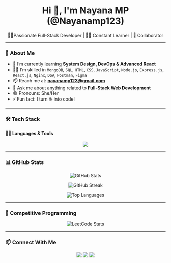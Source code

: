 <h1 align="center">Hi 👋, I'm Nayana MP (@Nayanamp123)</h1>
<p align="center"> 👩‍💻Passionate Full-Stack Developer | 👩‍💻 Constant Learner | 🤝 Collaborator</p>

---

### 👀 About Me

- 🌱 I’m currently learning **System Design, DevOps & Advanced React**
- 👩‍💻 I’m skilled in `MongoDB`, `SQL`, `HTML`, `CSS`, `JavaScript`, `Node.js`, `Express.js`, `React.js`, `Nginx`, `DSA`, `Postman`, `Figma`
- 📫 Reach me at: **nayanamp123@gmail.com**
- 💬 Ask me about anything related to **Full-Stack Web Development**
- 😄 Pronouns: She/Her
- ⚡ Fun fact: I turn ☕ into code!

---

### 🛠️ Tech Stack

#### 👩‍💻 Languages & Tools

<p align="center">
  <img src="https://skillicons.dev/icons?i=html,css,js,nodejs,express,react,mongodb,sql,nginx,figma,postman" />
</p>

---

### 📊 GitHub Stats

<p align="center">
  <img src="https://github-readme-stats.vercel.app/api?username=Nayanamp123&show_icons=true&theme=radical" alt="GitHub Stats" />
</p>

<p align="center">
  <img src="https://github-readme-streak-stats.herokuapp.com?user=Nayanamp123&theme=radical" alt="GitHub Streak" />
</p>

<p align="center">
  <img src="https://github-readme-stats.vercel.app/api/top-langs/?username=Nayanamp123&layout=compact&theme=radical" alt="Top Languages" />
</p>

---

### 🚀 Competitive Programming

<p align="center">
  <img src="https://leetcard.jacoblin.cool/Nayanamp123?theme=dark&font=Karma&ext=heatmap" alt="LeetCode Stats" />
</p>

---

### 📫 Connect With Me

<p align="center">
  <a href="mailto:nayanamp137@gmail.com"><img src="https://img.shields.io/badge/Gmail-D14836?style=for-the-badge&logo=gmail&logoColor=white"/></a>
  <a href="https://www.linkedin.com/in/nayanamp123"><img src="https://img.shields.io/badge/LinkedIn-blue?style=for-the-badge&logo=linkedin&logoColor=white"/></a>
  <a href="https://leetcode.com/Nayanamp123/"><img src="https://img.shields.io/badge/LeetCode-FFA116?style=for-the-badge&logo=leetcode&logoColor=black" /></a>
</p>
